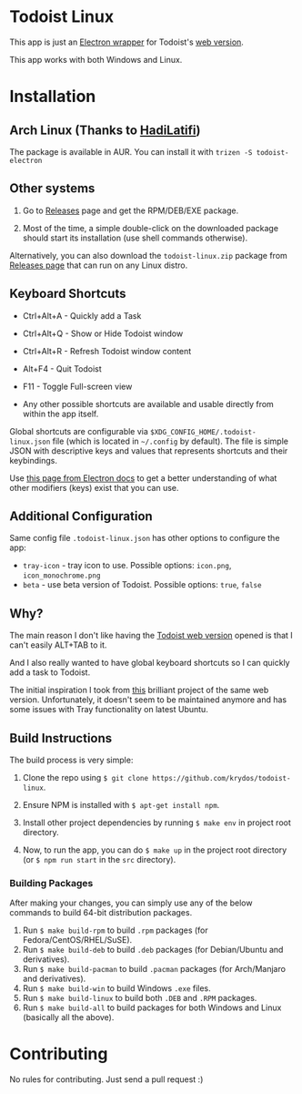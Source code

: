 # Todoist Linux

This app is just an [Electron wrapper](https://electronjs.org/) for Todoist's [web version](https://todoist.com/app).

This app works with both Windows and Linux.

# Installation

## Arch Linux (Thanks to [HadiLatifi](https://github.com/HadiLatifi))

The package is available in AUR. You can install it with `trizen -S todoist-electron`

## Other systems

1. Go to [Releases](https://github.com/KryDos/todoist-linux/releases) page and get the RPM/DEB/EXE package.

2. Most of the time, a simple double-click on the downloaded package should start its installation (use shell commands otherwise).

Alternatively, you can also download the `todoist-linux.zip` package from [Releases page](https://github.com/KryDos/todoist-linux/releases) that can run on any Linux distro.

## Keyboard Shortcuts

* Ctrl+Alt+A - Quickly add a Task
* Ctrl+Alt+Q - Show or Hide Todoist window
* Ctrl+Alt+R - Refresh Todoist window content
* Alt+F4     - Quit Todoist
* F11        - Toggle Full-screen view

* Any other possible shortcuts are available and usable directly from within the app itself.

Global shortcuts are configurable via `$XDG_CONFIG_HOME/.todoist-linux.json` file (which is located in `~/.config` by default).
The file is simple JSON with descriptive keys and values that represents shortcuts and their keybindings.

Use [this page from Electron docs](https://electronjs.org/docs/api/accelerator#available-modifiers) to get a better understanding of what other modifiers (keys) exist that you can use.

## Additional Configuration

Same config file `.todoist-linux.json` has other options to configure the app:

* `tray-icon` - tray icon to use. Possible options: `icon.png`, `icon_monochrome.png`
* `beta` - use beta version of Todoist. Possible options: `true`, `false`

## Why?

The main reason I don't like having the [Todoist web version](https://todoist.com/app) opened is that I can't easily ALT+TAB to it.

And I also really wanted to have global keyboard shortcuts so I can quickly add a task to Todoist.

The initial inspiration I took from [this](https://github.com/kamhix/todoist-linux) brilliant project of the same web version. Unfortunately, it doesn't seem to be maintained anymore and has some issues with Tray functionality on latest Ubuntu.

## Build Instructions

The build process is very simple:

1. Clone the repo using `$ git clone https://github.com/krydos/todoist-linux`.

2. Ensure NPM is installed with `$ apt-get install npm`.

3. Install other project dependencies by running `$ make env` in project root directory.

4.  Now, to run the app, you can do `$ make up` in the project root directory (or `$ npm run start` in the `src` directory).

### Building Packages

After making your changes, you can simply use any of the below commands to build 64-bit distribution packages.

1. Run `$ make build-rpm` to build `.rpm` packages (for Fedora/CentOS/RHEL/SuSE).
2. Run `$ make build-deb` to build `.deb` packages (for Debian/Ubuntu and derivatives).
3. Run `$ make build-pacman` to build `.pacman` packages (for Arch/Manjaro and derivatives).
4. Run `$ make build-win` to build Windows `.exe` files.
5. Run `$ make build-linux` to build both `.DEB` and `.RPM` packages.
6. Run `$ make build-all` to build packages for both Windows and Linux (basically all the above).

# Contributing

No rules for contributing. Just send a pull request :)
